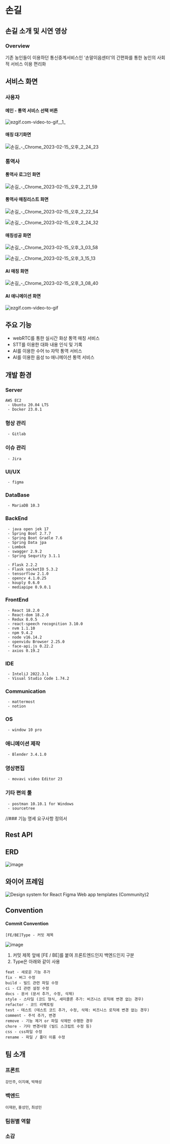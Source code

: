 # 손길
## 손길 소개 및 시연 영상
### Overview
기존 농인들이 이용하던 통신중계서비스인 ‘손말이음센터’의 간편화를 통한 농인의 사회적 서비스 이용 편리화

## 서비스 화면

### 사용자

#### 메인 - 통역 서비스 선택 버튼
![ezgif.com-video-to-gif__1_](/uploads/269d94532492f930b0b71351786f51b4/ezgif.com-video-to-gif__1_.gif)

#### 매칭 대기화면
![손길_-_Chrome_2023-02-15_오후_2_24_23](/uploads/982657d50516d9df6b834f0b264453ff/손길_-_Chrome_2023-02-15_오후_2_24_23.png)

### 통역사

#### 통역사 로그인 화면
![손길_-_Chrome_2023-02-15_오후_2_21_59](/uploads/9af7e6e3960122ca7abbce7159e022a5/손길_-_Chrome_2023-02-15_오후_2_21_59.png)
#### 통역사 매칭리스트 화면
![손길_-_Chrome_2023-02-15_오후_2_22_54](/uploads/e7025e709cdbc064cb70882cf0ab426c/손길_-_Chrome_2023-02-15_오후_2_22_54.png)

![손길_-_Chrome_2023-02-15_오후_2_24_32](/uploads/633c6cc6d72bace3acae8880c9b837cf/손길_-_Chrome_2023-02-15_오후_2_24_32.png)


#### 매칭성공 화면
![손길_-_Chrome_2023-02-15_오후_3_03_58](/uploads/51df1696d067f69f797d857b53fb0402/손길_-_Chrome_2023-02-15_오후_3_03_58.png)

![손길_-_Chrome_2023-02-15_오후_3_15_13](/uploads/5de27f5d82362d1ff8c27a8e486b0b9b/손길_-_Chrome_2023-02-15_오후_3_15_13.png)

#### AI 매칭 화면
![손길_-_Chrome_2023-02-15_오후_3_08_40](/uploads/7c245aefce26e0f1cd9d08f61b12c954/손길_-_Chrome_2023-02-15_오후_3_08_40.png)

#### AI 애니메이션 화면
![ezgif.com-video-to-gif](/uploads/71307ce9cbc1c0a1a712f4c15c76c60f/ezgif.com-video-to-gif.gif)

## 주요 기능
- webRTC를 통한 실시간 화상 통역 매칭 서비스
- STT를 이용한 대화 내용 인식 및 기록
- AI를 이용한 수어 to 자막 통역 서비스
- AI를 이용한 음성 to 애니메이션 통역 서비스

## 개발 환경
### Server
```
AWS EC2
 - Ubuntu 20.04 LTS
 - Docker 23.0.1
```
### 형상 관리
```
 - Gitlab
```
### 이슈 관리
```
 - Jira
```
### UI/UX
```
 - figma
```
### DataBase
```
 - MariaDB 10.3
```
### BackEnd
```
 - java open jek 17
 - Spring Boot 2.7.7
 - Spring Boot Gradle 7.6
 - Spring Data jpa
 - Lombok
 - swagger 2.9.2
 - Spring Sequrity 3.1.1

 - Flask 2.2.2
 - Flask socketIO 5.3.2
 - tensorflow 2.1.0
 - opencv 4.1.0.25
 - kouply 0.6.0
 - mediapipe 0.9.0.1
```
### FrontEnd
```
 - React 18.2.0
 - React-dom 18.2.0
 - Redux 8.0.5
 - react-speech recognition 3.10.0
 - nvm 1.1.10
 - npm 9.4.2
 - node v16.14.2
 - openvidu Browser 2.25.0
 - face-api.js 0.22.2
 - axios 0.19.2
```
### IDE
```
 - InteliJ 2022.3.1
 - Visual Studio Code 1.74.2
```
### Communication
```
 - mattermost
 - notion
```
### OS
```
 - window 10 pro
```
### 애니메이션 제작
```
 - Blender 3.4.1.0
```
### 영상편집
```
 - movavi video Editor 23
```
### 기타 편의 툴
```
 - postman 10.10.1 for Windows
 - sourcetree
```
//### 기능 명세 요구사항 정의서
## Rest API
## ERD
![image](https://user-images.githubusercontent.com/53904156/218959361-7bd73e44-d0b5-4991-97bc-40f0d725a899.png)
<br/>

## 와이어 프레임
![Design system for React   Figma  Web app templates (Community)2](https://user-images.githubusercontent.com/53904156/218961580-69f0958d-7f4b-438b-9e2d-1094ba415893.png)
<br />

## Convention
#### Commit Convention
```
[FE/BE]Type - 커밋 제목
```
![image](https://user-images.githubusercontent.com/53904156/218959179-05248b3f-c05b-4d81-bc16-47c732f7ab6c.png)
<br />
1. 커밋 제목 앞에 [FE / BE]를 붙여 프론트엔드인지 백엔드인지 구분
2. Type은 아래와 같이 사용
```
feat - 새로운 기능 추가
fix - 버그 수정
build - 빌드 관련 파일 수정
ci - CI 관련 설정 수정
docs - 문서 (문서 추가, 수정, 삭제)
style - 스타일 (코드 형식, 세미콜론 추가: 비즈니스 로직에 변경 없는 경우)
refactor - 코드 리팩토링
test - 테스트 (테스트 코드 추가, 수정, 삭제: 비즈니스 로직에 변경 없는 경우)
comment - 주석 추가, 변경
remove - 기능 제거 or 파일 삭제만 수행한 경우
chore - 기타 변경사항 (빌드 스크립트 수정 등)
css - css파일 수정
rename - 파일 / 폴더 이름 수정
```

## 팀 소개
### 프론트
`강인주`, `이지예`, `박채성`
### 백엔드
`이재완`, `홍성민`, `최성민`
<br />

### 팀원별 역할
### 소감
